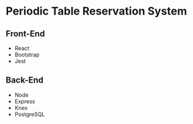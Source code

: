 # Periodic Table Reservation System

## Front-End

- React
- Bootstrap
- Jest

## Back-End

- Node
- Express
- Knex
- PostgreSQL
